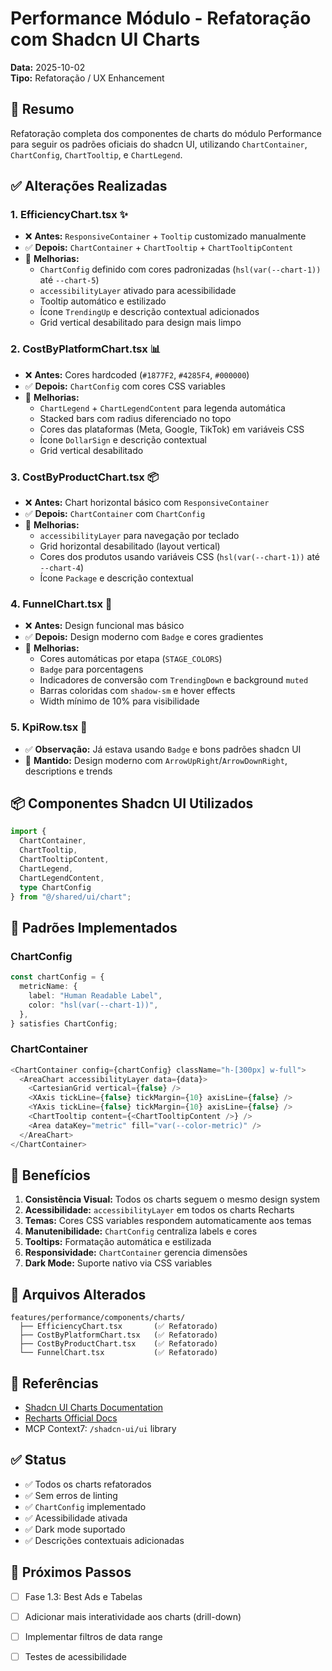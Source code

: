 # Performance Módulo - Refatoração com Shadcn UI Charts

**Data:** 2025-10-02  
**Tipo:** Refatoração / UX Enhancement

## 🎨 Resumo

Refatoração completa dos componentes de charts do módulo Performance para seguir os padrões oficiais do shadcn UI, utilizando `ChartContainer`, `ChartConfig`, `ChartTooltip`, e `ChartLegend`.

## ✅ Alterações Realizadas

### 1. **EfficiencyChart.tsx** ✨
- ❌ **Antes:** `ResponsiveContainer` + `Tooltip` customizado manualmente
- ✅ **Depois:** `ChartContainer` + `ChartTooltip` + `ChartTooltipContent`
- 🎯 **Melhorias:**
  - `ChartConfig` definido com cores padronizadas (`hsl(var(--chart-1))` até `--chart-5`)
  - `accessibilityLayer` ativado para acessibilidade
  - Tooltip automático e estilizado
  - Ícone `TrendingUp` e descrição contextual adicionados
  - Grid vertical desabilitado para design mais limpo

### 2. **CostByPlatformChart.tsx** 📊
- ❌ **Antes:** Cores hardcoded (`#1877F2`, `#4285F4`, `#000000`)
- ✅ **Depois:** `ChartConfig` com cores CSS variables
- 🎯 **Melhorias:**
  - `ChartLegend` + `ChartLegendContent` para legenda automática
  - Stacked bars com radius diferenciado no topo
  - Cores das plataformas (Meta, Google, TikTok) em variáveis CSS
  - Ícone `DollarSign` e descrição contextual
  - Grid vertical desabilitado

### 3. **CostByProductChart.tsx** 📦
- ❌ **Antes:** Chart horizontal básico com `ResponsiveContainer`
- ✅ **Depois:** `ChartContainer` com `ChartConfig`
- 🎯 **Melhorias:**
  - `accessibilityLayer` para navegação por teclado
  - Grid horizontal desabilitado (layout vertical)
  - Cores dos produtos usando variáveis CSS (`hsl(var(--chart-1))` até `--chart-4`)
  - Ícone `Package` e descrição contextual

### 4. **FunnelChart.tsx** 🎯
- ❌ **Antes:** Design funcional mas básico
- ✅ **Depois:** Design moderno com `Badge` e cores gradientes
- 🎯 **Melhorias:**
  - Cores automáticas por etapa (`STAGE_COLORS`)
  - `Badge` para porcentagens
  - Indicadores de conversão com `TrendingDown` e background `muted`
  - Barras coloridas com `shadow-sm` e hover effects
  - Width mínimo de 10% para visibilidade

### 5. **KpiRow.tsx** 💎
- ✅ **Observação:** Já estava usando `Badge` e bons padrões shadcn UI
- 🎯 **Mantido:** Design moderno com `ArrowUpRight`/`ArrowDownRight`, descriptions e trends

## 📦 Componentes Shadcn UI Utilizados

```typescript
import {
  ChartContainer,
  ChartTooltip,
  ChartTooltipContent,
  ChartLegend,
  ChartLegendContent,
  type ChartConfig
} from "@/shared/ui/chart";
```

## 🎨 Padrões Implementados

### ChartConfig
```typescript
const chartConfig = {
  metricName: {
    label: "Human Readable Label",
    color: "hsl(var(--chart-1))",
  },
} satisfies ChartConfig;
```

### ChartContainer
```typescript
<ChartContainer config={chartConfig} className="h-[300px] w-full">
  <AreaChart accessibilityLayer data={data}>
    <CartesianGrid vertical={false} />
    <XAxis tickLine={false} tickMargin={10} axisLine={false} />
    <YAxis tickLine={false} tickMargin={10} axisLine={false} />
    <ChartTooltip content={<ChartTooltipContent />} />
    <Area dataKey="metric" fill="var(--color-metric)" />
  </AreaChart>
</ChartContainer>
```

## 🚀 Benefícios

1. **Consistência Visual:** Todos os charts seguem o mesmo design system
2. **Acessibilidade:** `accessibilityLayer` em todos os charts Recharts
3. **Temas:** Cores CSS variables respondem automaticamente aos temas
4. **Manutenibilidade:** `ChartConfig` centraliza labels e cores
5. **Tooltips:** Formatação automática e estilizada
6. **Responsividade:** `ChartContainer` gerencia dimensões
7. **Dark Mode:** Suporte nativo via CSS variables

## 📁 Arquivos Alterados

```
features/performance/components/charts/
  ├── EfficiencyChart.tsx       (✅ Refatorado)
  ├── CostByPlatformChart.tsx   (✅ Refatorado)
  ├── CostByProductChart.tsx    (✅ Refatorado)
  └── FunnelChart.tsx           (✅ Refatorado)
```

## 🔗 Referências

- [Shadcn UI Charts Documentation](https://ui.shadcn.com/docs/components/chart)
- [Recharts Official Docs](https://recharts.org/)
- MCP Context7: `/shadcn-ui/ui` library

## ✅ Status

- ✅ Todos os charts refatorados
- ✅ Sem erros de linting
- ✅ `ChartConfig` implementado
- ✅ Acessibilidade ativada
- ✅ Dark mode suportado
- ✅ Descrições contextuais adicionadas

## 🎯 Próximos Passos

- [ ] Fase 1.3: Best Ads e Tabelas
- [ ] Adicionar mais interatividade aos charts (drill-down)
- [ ] Implementar filtros de data range
- [ ] Testes de acessibilidade

